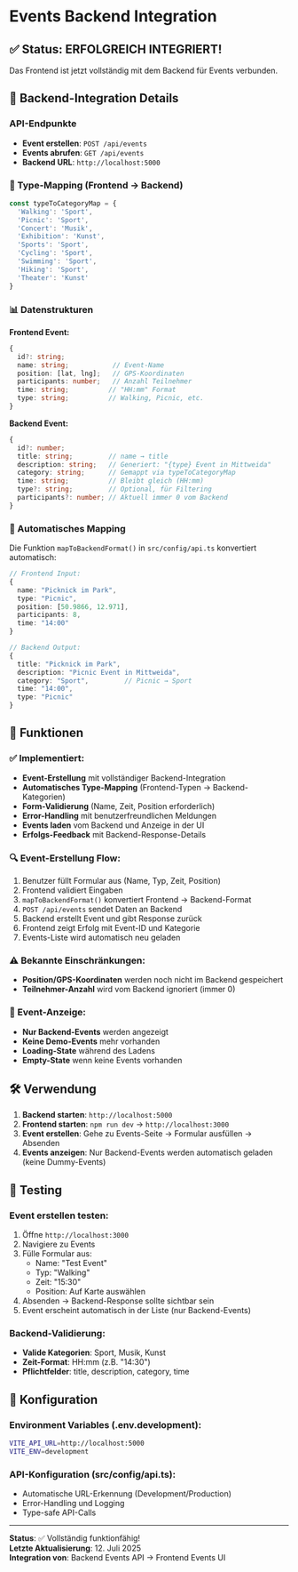 # Events Backend Integration

## ✅ Status: ERFOLGREICH INTEGRIERT!

Das Frontend ist jetzt vollständig mit dem Backend für Events verbunden.

## 🔗 Backend-Integration Details

### API-Endpunkte
- **Event erstellen**: `POST /api/events`
- **Events abrufen**: `GET /api/events`
- **Backend URL**: `http://localhost:5000`

### 🎯 Type-Mapping (Frontend → Backend)

```typescript
const typeToCategoryMap = {
  'Walking': 'Sport',
  'Picnic': 'Sport', 
  'Concert': 'Musik',
  'Exhibition': 'Kunst',
  'Sports': 'Sport',
  'Cycling': 'Sport',
  'Swimming': 'Sport',
  'Hiking': 'Sport',
  'Theater': 'Kunst'
}
```

### 📊 Datenstrukturen

**Frontend Event:**
```typescript
{
  id?: string;
  name: string;           // Event-Name
  position: [lat, lng];   // GPS-Koordinaten
  participants: number;   // Anzahl Teilnehmer
  time: string;          // "HH:mm" Format
  type: string;          // Walking, Picnic, etc.
}
```

**Backend Event:**
```typescript
{
  id?: number;
  title: string;         // name → title
  description: string;   // Generiert: "{type} Event in Mittweida"
  category: string;      // Gemappt via typeToCategoryMap
  time: string;          // Bleibt gleich (HH:mm)
  type?: string;         // Optional, für Filtering
  participants?: number; // Aktuell immer 0 vom Backend
}
```

### 🔄 Automatisches Mapping

Die Funktion `mapToBackendFormat()` in `src/config/api.ts` konvertiert automatisch:

```typescript
// Frontend Input:
{
  name: "Picknick im Park",
  type: "Picnic",
  position: [50.9866, 12.971],
  participants: 8,
  time: "14:00"
}

// Backend Output:
{
  title: "Picknick im Park",
  description: "Picnic Event in Mittweida",
  category: "Sport",         // Picnic → Sport
  time: "14:00",
  type: "Picnic"
}
```

## 🚀 Funktionen

### ✅ Implementiert:
- **Event-Erstellung** mit vollständiger Backend-Integration
- **Automatisches Type-Mapping** (Frontend-Typen → Backend-Kategorien)
- **Form-Validierung** (Name, Zeit, Position erforderlich)
- **Error-Handling** mit benutzerfreundlichen Meldungen
- **Events laden** vom Backend und Anzeige in der UI
- **Erfolgs-Feedback** mit Backend-Response-Details

### 🔍 Event-Erstellung Flow:
1. Benutzer füllt Formular aus (Name, Typ, Zeit, Position)
2. Frontend validiert Eingaben
3. `mapToBackendFormat()` konvertiert Frontend → Backend-Format
4. `POST /api/events` sendet Daten an Backend
5. Backend erstellt Event und gibt Response zurück
6. Frontend zeigt Erfolg mit Event-ID und Kategorie
7. Events-Liste wird automatisch neu geladen

### ⚠️ Bekannte Einschränkungen:
- **Position/GPS-Koordinaten** werden noch nicht im Backend gespeichert
- **Teilnehmer-Anzahl** wird vom Backend ignoriert (immer 0)

### 🎯 Event-Anzeige:
- **Nur Backend-Events** werden angezeigt
- **Keine Demo-Events** mehr vorhanden
- **Loading-State** während des Ladens
- **Empty-State** wenn keine Events vorhanden

## 🛠️ Verwendung

1. **Backend starten**: `http://localhost:5000`
2. **Frontend starten**: `npm run dev` → `http://localhost:3000`
3. **Event erstellen**: Gehe zu Events-Seite → Formular ausfüllen → Absenden
4. **Events anzeigen**: Nur Backend-Events werden automatisch geladen (keine Dummy-Events)

## 📱 Testing

### Event erstellen testen:
1. Öffne `http://localhost:3000`
2. Navigiere zu Events
3. Fülle Formular aus:
   - Name: "Test Event"
   - Typ: "Walking" 
   - Zeit: "15:30"
   - Position: Auf Karte auswählen
4. Absenden → Backend-Response sollte sichtbar sein
5. Event erscheint automatisch in der Liste (nur Backend-Events)

### Backend-Validierung:
- **Valide Kategorien**: Sport, Musik, Kunst
- **Zeit-Format**: HH:mm (z.B. "14:30")
- **Pflichtfelder**: title, description, category, time

## 🔧 Konfiguration

### Environment Variables (.env.development):
```bash
VITE_API_URL=http://localhost:5000
VITE_ENV=development
```

### API-Konfiguration (src/config/api.ts):
- Automatische URL-Erkennung (Development/Production)
- Error-Handling und Logging
- Type-safe API-Calls

---

**Status**: ✅ Vollständig funktionfähig!  
**Letzte Aktualisierung**: 12. Juli 2025  
**Integration von**: Backend Events API → Frontend Events UI
